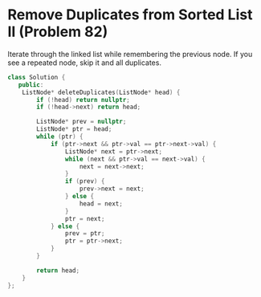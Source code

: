 # Remove Duplicates from Sorted List II (Problem 82)

Iterate through the linked list while remembering the previous node. If you see
a repeated node, skip it and all duplicates.

```cpp
class Solution {
   public:
    ListNode* deleteDuplicates(ListNode* head) {
        if (!head) return nullptr;
        if (!head->next) return head;

        ListNode* prev = nullptr;
        ListNode* ptr = head;
        while (ptr) {
            if (ptr->next && ptr->val == ptr->next->val) {
                ListNode* next = ptr->next;
                while (next && ptr->val == next->val) {
                    next = next->next;
                }
                if (prev) {
                    prev->next = next;
                } else {
                    head = next;
                }
                ptr = next;
            } else {
                prev = ptr;
                ptr = ptr->next;
            }
        }

        return head;
    }
};
```
